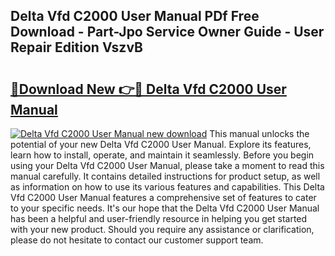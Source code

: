 ## Delta Vfd C2000 User Manual PDf Free Download - Part-Jpo Service Owner Guide - User Repair Edition VszvB

# <h2><a href="http://bc1492.oget.top/?id=Delta+Vfd+C2000+User+Manual">🔗Download New 👉🔴 Delta Vfd C2000 User Manual</a></h2>

[![Delta Vfd C2000 User Manual new download](https://i.imgur.com/5g1atiW.png)](http://bc1492.oget.top/?id=Delta+Vfd+C2000+User+Manual)
This manual unlocks the potential of your new Delta Vfd C2000 User Manual. Explore its features, learn how to install, operate, and maintain it seamlessly. Before you begin using your Delta Vfd C2000 User Manual, please take a moment to read this manual carefully. It contains detailed instructions for product setup, as well as information on how to use its various features and capabilities. This Delta Vfd C2000 User Manual features a comprehensive set of features to cater to your specific needs. It's our hope that the Delta Vfd C2000 User Manual has been a helpful and user-friendly resource in helping you get started with your new product. Should you require any assistance or clarification, please do not hesitate to contact our customer support team.

